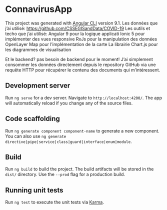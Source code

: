 # ConnavirusApp
This project was generated with [Angular CLI](https://github.com/angular/angular-cli) version 9.1.
Les données que j’ai utilisé:
https://github.com/CSSEGISandData/COVID-19
Les outils et techo que j’ai utilisé:
Angular 9 pour la logique applicati
Ionic 5 pour implémenter des vues responsive
RxJs pour la manipulation des données
OpenLayer Map pour l’implémentation de la carte
La librairie Chart.js pour les diagrammes de visualisation

Et le backend?
pas besoin de backend pour le moment! J’ai simplement consommer les données directement depuis le repository GitHub via une requête HTTP pour récupérer le contenu des documents qui m’intéressent.

## Development server


Run `ng serve` for a dev server. Navigate to `http://localhost:4200/`. The app will automatically reload if you change any of the source files.

## Code scaffolding

Run `ng generate component component-name` to generate a new component. You can also use `ng generate directive|pipe|service|class|guard|interface|enum|module`.

## Build

Run `ng build` to build the project. The build artifacts will be stored in the `dist/` directory. Use the `--prod` flag for a production build.

## Running unit tests

Run `ng test` to execute the unit tests via [Karma](https://karma-runner.github.io).

## Running end-to-end tests

Run `ng e2e` to execute the end-to-end tests via [Protractor](http://www.protractortest.org/).

## Further help

To get more help on the Angular CLI use `ng help` or go check out the [Angular CLI README](https://github.com/angular/angular-cli/blob/master/README.md).
